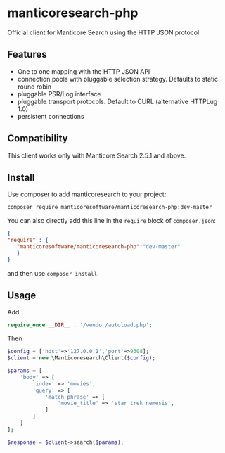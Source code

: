 manticoresearch-php
===================

Official client for Manticore Search using the HTTP JSON protocol.


Features
--------
- One to one mapping with the HTTP JSON API
- connection pools with pluggable selection strategy. Defaults to static round robin
- pluggable PSR/Log interface
- pluggable transport protocols. Default to CURL (alternative HTTPLug 1.0)
- persistent connections

Compatibility
-------------
This client works only with Manticore Search 2.5.1 and above.

Install
--------

Use composer to add manticoresearch to your project:

```bash
composer require manticoresoftware/manticoresearch-php:dev-master
```

You can also directly add this line in the `require` block of `composer.json`:

```json
{
"require" : {
   "manticoresoftware/manticoresearch-php":"dev-master"
   }
}

```

and then use `composer install`.

Usage
----

Add

```php
require_once __DIR__ . '/vendor/autoload.php';
```

Then

```php
$config = ['host'=>'127.0.0.1','port'=>9308];
$client = new \Manticoresearch\Client($config);

$params = [
    'body' => [
        'index' => 'movies',
        'query' => [
            'match_phrase' => [
                'movie_title' => 'star trek nemesis',
            ]
        ]
    ]
];

$response = $client->search($params);
```
